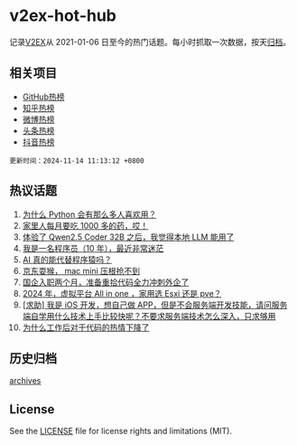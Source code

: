 # v2ex-hot-hub

 记录[V2EX](https://www.v2ex.com/)从 2021-01-06 日至今的热门话题。每小时抓取一次数据，按天[归档](archives)。
 
 ## 相关项目

- [GitHub热榜](https://github.com/it985/github-hot-hub)
- [知乎热榜](https://github.com/it985/zhihu-hot-hub)
- [微博热榜](https://github.com/it985/weibo-hot-hub)
- [头条热榜](https://github.com/it985/toutiao-hot-hub)
- [抖音热榜](https://github.com/it985/douyin-hot-hub)


 `更新时间：2024-11-14 11:13:12 +0800`

## 热议话题

1. [为什么 Python 会有那么多人喜欢用？](https://www.v2ex.com/t/1089258)
1. [家里人每月要吃 1000 多的药，哎！](https://www.v2ex.com/t/1089385)
1. [体验了 Qwen2.5 Coder 32B 之后，我觉得本地 LLM 能用了](https://www.v2ex.com/t/1089179)
1. [我是一名程序员（10 年），最近非常迷茫](https://www.v2ex.com/t/1089212)
1. [AI 真的能代替程序猿吗？](https://www.v2ex.com/t/1089194)
1. [京东耍猴， mac mini 压根抢不到](https://www.v2ex.com/t/1089204)
1. [国企入职两个月，准备重拾代码全力冲刺外企了](https://www.v2ex.com/t/1089297)
1. [2024 年，虚拟平台 All in one ，家用选 Esxi 还是 pve？](https://www.v2ex.com/t/1089167)
1. [[求助] 我是 iOS 开发，想自己做 APP，但是不会服务端开发技能，请问服务端自学用什么技术上手比较快呢？不要求服务端技术怎么深入，只求够用](https://www.v2ex.com/t/1089215)
1. [为什么工作后对于代码的热情下降了](https://www.v2ex.com/t/1089347)

## 历史归档

[archives](archives)

## License

See the [LICENSE](LICENSE) file for license rights and limitations (MIT).

